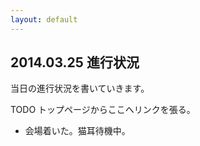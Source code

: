 ```yaml
---
layout: default
---
```

## 2014.03.25 進行状況

当日の進行状況を書いていきます。

TODO トップページからここへリンクを張る。

* 会場着いた。猫耳待機中。
